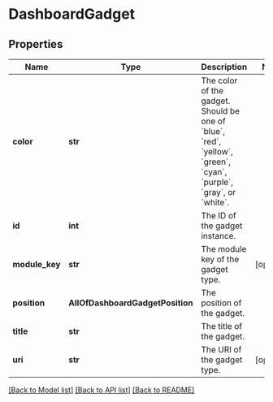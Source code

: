# DashboardGadget

## Properties
Name | Type | Description | Notes
------------ | ------------- | ------------- | -------------
**color** | **str** | The color of the gadget. Should be one of &#x60;blue&#x60;, &#x60;red&#x60;, &#x60;yellow&#x60;, &#x60;green&#x60;, &#x60;cyan&#x60;, &#x60;purple&#x60;, &#x60;gray&#x60;, or &#x60;white&#x60;. | 
**id** | **int** | The ID of the gadget instance. | 
**module_key** | **str** | The module key of the gadget type. | [optional] 
**position** | **AllOfDashboardGadgetPosition** | The position of the gadget. | 
**title** | **str** | The title of the gadget. | 
**uri** | **str** | The URI of the gadget type. | [optional] 

[[Back to Model list]](../README.md#documentation-for-models) [[Back to API list]](../README.md#documentation-for-api-endpoints) [[Back to README]](../README.md)

